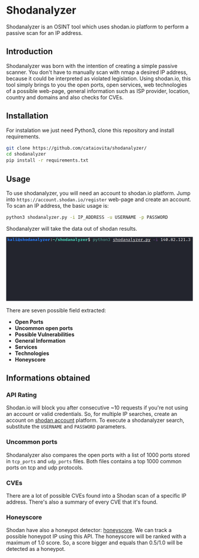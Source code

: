 # Shodanalyzer
Shodanalyzer is an OSINT tool which uses shodan.io platform to perform a passive scan for an IP address.

## Introduction
Shodanalyzer was born with the intention of creating a simple passive scanner. You don't have to manually scan with nmap a desired IP address, because it could be interpreted as violated legislation. Using shodan.io, this tool simply brings to you the open ports, open services, web technologies of a possible web-page, general information such as ISP provider, location, country and domains and also checks for CVEs.

## Installation

For instalation we just need Python3, clone this repository and install requirements.

```bash
git clone https://github.com/cataiovita/shodanalyzer/
cd shodanalyzer
pip install -r requirements.txt
```

## Usage

To use shodanalyzer, you will need an account to shodan.io platform. Jump into ```https://account.shodan.io/register``` web-page and create an account.
To scan an IP address, the basic usage is:

```bash
python3 shodanalyzer.py -i IP_ADDRESS -u USERNAME -p PASSWORD
```

Shodanalyzer will take the data out of shodan results. 

   ![runshodanalyzer](shodanalyzer_run.gif)

There are seven possible field extracted:
 + **Open Ports**  
 + **Uncommon open ports** 
 + **Possible Vulnerabilities**
 + **General Information**
 + **Services**
 + **Technologies**
 + **Honeyscore**

## Informations obtained

### API Rating

Shodan.io will block you after consecutive ~10 requests if you're not using an account or valid credentials. So, for multiple IP searches, create an account on [shodan account](https://account.shodan.io/login) platform. To execute a shodanalyzer search, substitute the ``USERNAME`` and ``PASSWORD`` parameters. 

### Uncommon ports

Shodanalyzer also compares the open ports with a list of 1000 ports stored in ``tcp_ports`` and ``udp_ports`` files. Both files contains a top 1000 common ports on tcp and udp protocols.

### CVEs

There are a lot of possible CVEs found into a Shodan scan of a specific IP address. There's also a summary of every CVE that it's found. 

### Honeyscore

Shodan have also a honeypot detector: [honeyscore](https://honeyscore.shodan.io/). We can track a possible honeypot IP using this API. The honeyscore will be ranked with a maximum of 1.0 score. So, a score bigger and equals than 0.5/1.0 will be detected as a honeypot. 
